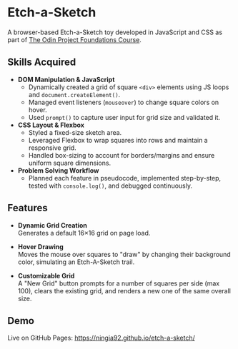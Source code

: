# Etch-a-Sketch

A browser-based Etch-a-Sketch toy developed in JavaScript and CSS as part of [The Odin Project Foundations Course](https://www.theodinproject.com/lessons/foundations-etch-a-sketch).

## Skills Acquired

- **DOM Manipulation & JavaScript**
  - Dynamically created a grid of square `<div>` elements using JS loops and `document.createElement()`.
  - Managed event listeners (`mouseover`) to change square colors on hover.
  - Used `prompt()` to capture user input for grid size and validated it.
- **CSS Layout & Flexbox**
  - Styled a fixed-size sketch area.
  - Leveraged Flexbox to wrap squares into rows and maintain a responsive grid.
  - Handled box-sizing to account for borders/margins and ensure uniform square dimensions.
- **Problem Solving Workflow**
  - Planned each feature in pseudocode, implemented step-by-step, tested with `console.log()`, and debugged continuously.

## Features

- **Dynamic Grid Creation**\
  Generates a default 16×16 grid on page load.

- **Hover Drawing**\
  Moves the mouse over squares to "draw" by changing their background color, simulating an Etch-A-Sketch trail.

- **Customizable Grid**\
  A "New Grid" button prompts for a number of squares per side (max 100), clears the existing grid, and renders a new one of the same overall size.
  

## Demo

Live on GitHub Pages: https://ningia92.github.io/etch-a-sketch/